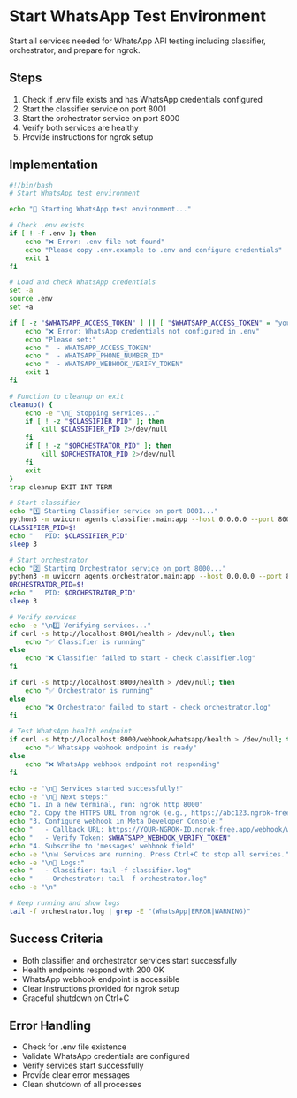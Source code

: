 # Start WhatsApp Test Environment

Start all services needed for WhatsApp API testing including classifier, orchestrator, and prepare for ngrok.

## Steps

1. Check if .env file exists and has WhatsApp credentials configured
2. Start the classifier service on port 8001
3. Start the orchestrator service on port 8000
4. Verify both services are healthy
5. Provide instructions for ngrok setup

## Implementation

```bash
#!/bin/bash
# Start WhatsApp test environment

echo "🚀 Starting WhatsApp test environment..."

# Check .env exists
if [ ! -f .env ]; then
    echo "❌ Error: .env file not found"
    echo "Please copy .env.example to .env and configure credentials"
    exit 1
fi

# Load and check WhatsApp credentials
set -a
source .env
set +a

if [ -z "$WHATSAPP_ACCESS_TOKEN" ] || [ "$WHATSAPP_ACCESS_TOKEN" = "your_permanent_access_token_here" ]; then
    echo "❌ Error: WhatsApp credentials not configured in .env"
    echo "Please set:"
    echo "  - WHATSAPP_ACCESS_TOKEN"
    echo "  - WHATSAPP_PHONE_NUMBER_ID"
    echo "  - WHATSAPP_WEBHOOK_VERIFY_TOKEN"
    exit 1
fi

# Function to cleanup on exit
cleanup() {
    echo -e "\n🛑 Stopping services..."
    if [ ! -z "$CLASSIFIER_PID" ]; then
        kill $CLASSIFIER_PID 2>/dev/null
    fi
    if [ ! -z "$ORCHESTRATOR_PID" ]; then
        kill $ORCHESTRATOR_PID 2>/dev/null
    fi
    exit
}
trap cleanup EXIT INT TERM

# Start classifier
echo "1️⃣ Starting Classifier service on port 8001..."
python3 -m uvicorn agents.classifier.main:app --host 0.0.0.0 --port 8001 > classifier.log 2>&1 &
CLASSIFIER_PID=$!
echo "   PID: $CLASSIFIER_PID"
sleep 3

# Start orchestrator
echo "2️⃣ Starting Orchestrator service on port 8000..."
python3 -m uvicorn agents.orchestrator.main:app --host 0.0.0.0 --port 8000 > orchestrator.log 2>&1 &
ORCHESTRATOR_PID=$!
echo "   PID: $ORCHESTRATOR_PID"
sleep 3

# Verify services
echo -e "\n3️⃣ Verifying services..."
if curl -s http://localhost:8001/health > /dev/null; then
    echo "✅ Classifier is running"
else
    echo "❌ Classifier failed to start - check classifier.log"
fi

if curl -s http://localhost:8000/health > /dev/null; then
    echo "✅ Orchestrator is running"
else
    echo "❌ Orchestrator failed to start - check orchestrator.log"
fi

# Test WhatsApp health endpoint
if curl -s http://localhost:8000/webhook/whatsapp/health > /dev/null; then
    echo "✅ WhatsApp webhook endpoint is ready"
else
    echo "❌ WhatsApp webhook endpoint not responding"
fi

echo -e "\n📱 Services started successfully!"
echo -e "\n🔗 Next steps:"
echo "1. In a new terminal, run: ngrok http 8000"
echo "2. Copy the HTTPS URL from ngrok (e.g., https://abc123.ngrok-free.app)"
echo "3. Configure webhook in Meta Developer Console:"
echo "   - Callback URL: https://YOUR-NGROK-ID.ngrok-free.app/webhook/whatsapp"
echo "   - Verify Token: $WHATSAPP_WEBHOOK_VERIFY_TOKEN"
echo "4. Subscribe to 'messages' webhook field"
echo -e "\n📊 Services are running. Press Ctrl+C to stop all services."
echo -e "\n📝 Logs:"
echo "   - Classifier: tail -f classifier.log"
echo "   - Orchestrator: tail -f orchestrator.log"
echo -e "\n"

# Keep running and show logs
tail -f orchestrator.log | grep -E "(WhatsApp|ERROR|WARNING)"
```

## Success Criteria

- Both classifier and orchestrator services start successfully
- Health endpoints respond with 200 OK
- WhatsApp webhook endpoint is accessible
- Clear instructions provided for ngrok setup
- Graceful shutdown on Ctrl+C

## Error Handling

- Check for .env file existence
- Validate WhatsApp credentials are configured
- Verify services start successfully
- Provide clear error messages
- Clean shutdown of all processes
